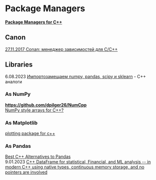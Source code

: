 # Package Managers
**[Package Managers for C++](https://hackingcpp.com/cpp/tools/package_managers.html)**          

## Canon
[27.11.2017 Conan: менеджер зависимостей для C/C++](https://habr.com/ru/articles/342982/)             

## Libraries
6.08.2023 [Импортозамещаем numpy, pandas, scipy и sklearn](https://habr.com/ru/articles/752762/) - C++ аналоги

### As NumPy
**https://github.com/dpilger26/NumCpp**                     
[NumPy style arrays for C++?](https://stackoverflow.com/questions/11169418/numpy-style-arrays-for-c)                     

### As Matplotlib
[plotting package for c++](https://stackoverflow.com/questions/4283731/plotting-package-for-c)         

### As Pandas
[Best C++ Alternatives to Pandas](https://www.reddit.com/r/cpp/comments/hx3fd9/best_c_alternatives_to_pandas/)     
9.01.2023 [C++ DataFrame for statistical, Financial, and ML analysis -- in modern C++ using native types, continuous memory storage, and no pointers are involved](https://bestofcpp.com/repo/hosseinmoein-DataFrame-cpp-data-structures)             
